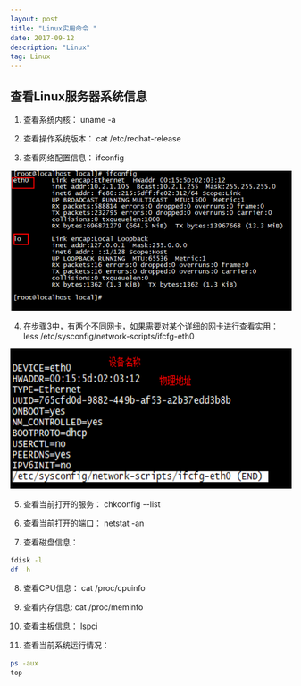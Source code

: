 ```yaml
---
layout: post
title: "Linux实用命令 "
date: 2017-09-12 
description: "Linux"
tag: Linux
---   
```


## 查看Linux服务器系统信息
1. 查看系统内核： uname -a 

2. 查看操作系统版本： cat /etc/redhat-release

3. 查看网络配置信息： ifconfig


<img src="/blogImages/ifconfig.jpg" width="750" height="250" alt="photos"/>  


4. 在步骤3中，有两个不同网卡，如果需要对某个详细的网卡进行查看实用：  less /etc/sysconfig/network-scripts/ifcfg-eth0


<img src="/blogImages/ifconfigDetail.jpg" width="750" height="250" alt="photos"/>


5. 查看当前打开的服务： chkconfig --list

6. 查看当前打开的端口： netstat -an

7. 查看磁盘信息： 
```bash 
fdisk -l  
df -h
```

8. 查看CPU信息： cat /proc/cpuinfo

9. 查看内存信息: cat /proc/meminfo

10.	查看主板信息： lspci

11.	查看当前系统运行情况： 
```bash
ps -aux 
top
```
